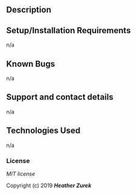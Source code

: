 ## Description

## Setup/Installation Requirements

n/a

## Known Bugs

n/a

## Support and contact details

n/a

## Technologies Used

n/a

### License

*MIT license*

Copyright (c) 2019 **_Heather Zurek_**
